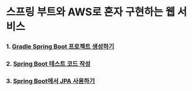 # 스프링 부트와 AWS로 혼자 구현하는 웹 서비스


### 1. [Gradle Spring Boot 프로젝트 생성하기](../../spring/chater01/)


### 2. [Spring Boot 테스트 코드 작성](../../spring/chater02/)

### 3. [Spring Boot에서 JPA 사용하기](../../spring/chater03/)


